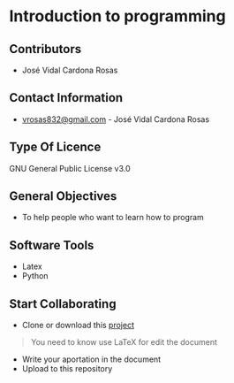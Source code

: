 # Introduction to programming
## Contributors
- José Vidal Cardona Rosas 
## Contact Information
- vrosas832@gmail.com - José Vidal Cardona Rosas
## Type Of Licence
GNU General Public License v3.0
## General Objectives
- To help people who want to learn how to program
## Software Tools
- Latex
- Python
## Start Collaborating
- Clone or download this [project](https://github.com/Ladivcr/LearnCodeFLISoL)
> You need to know use LaTeX for edit the document
- Write your aportation in the document
- Upload to this repository
